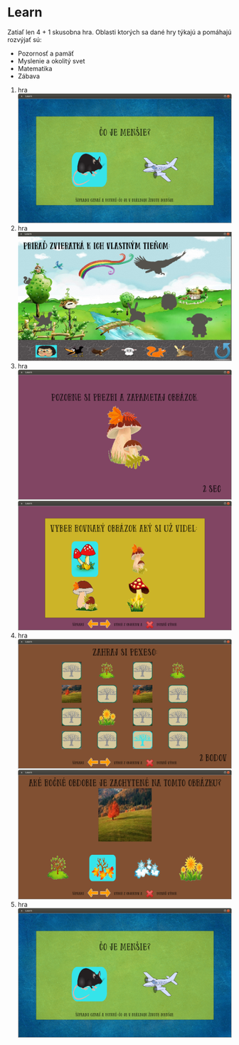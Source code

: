 # Learn 

Zatiaľ len 4 + 1 skusobna hra. Oblasti ktorých sa dané hry týkajú a pomáhajú rozvýjať sú:

  - Pozornosť a pamäť
  - Myslenie a okolitý svet
  - Matematika
  - Zábava
1. hra
![ Myslenie a okolitý svet *co je menšie*](https://github.com/slawfik/Dip_learn/blob/master/hry_screan/coJeMensie.png)
2. hra
![ Myslenie a okolitý svet *tiene*](https://github.com/slawfik/Dip_learn/blob/master/hry_screan/tiene.png)
3. hra
![ Myslenie a okolitý svet *najdi obrázok 1*](https://github.com/slawfik/Dip_learn/blob/master/hry_screan/najdiObrazok.png)
![ Myslenie a okolitý svet *najdi obrázok 2*](https://github.com/slawfik/Dip_learn/blob/master/hry_screan/najdiObrazok2.png)
4. hra
![ Myslenie a okolitý svet *rocneObdobia1*](https://github.com/slawfik/Dip_learn/blob/master/hry_screan/rocneObdobia1.png)
![ Myslenie a okolitý svet *rocneObdobia2*](https://github.com/slawfik/Dip_learn/blob/master/hry_screan/rocneObdobia2.png)
4. hra
![ Zábaca](https://github.com/slawfik/Dip_learn/blob/master/hry_screan/coJeMensie.png)
